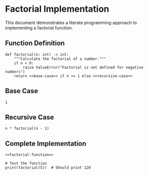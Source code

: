 # Factorial Implementation

This document demonstrates a literate programming approach to implementing a factorial function.

## Function Definition

``` {.python #factorial-function}
def factorial(n: int) -> int:
    """Calculate the factorial of a number."""
    if n < 0:
        raise ValueError("Factorial is not defined for negative numbers")
    return <<base-case>> if n <= 1 else <<recursive-case>>
```

## Base Case

``` {.python #base-case}
1
```

## Recursive Case

``` {.python #recursive-case}
n * factorial(n - 1)
```

## Complete Implementation

``` {.python file=factorial.py}
<<factorial-function>>

# Test the function
print(factorial(5))  # Should print 120
